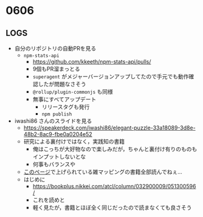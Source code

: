 # 0606

## LOGS

- 自分のリポジトリの自動PRを見る
  - `npm-stats-api`
    - https://github.com/kkeeth/npm-stats-api/pulls/
    - 9個もPR溜まっとる
    - `superagent` がメジャーバージョンアップしてたので手元でも動作確認したが問題なさそう
    - `@rollup/plugin-commonjs` も同様
    - 無事にすべてアップデート
      - リリースタグも発行
      - `npm publish`
- iwashi86 さんのスライドを見る
  - https://speakerdeck.com/iwashi86/elegant-puzzle-33a18089-3d8e-48b2-8ac9-fbe0a0204e52
  - 研究による裏付けではなく，実践知の書籍
    - 俺はこっちが大好物なので楽しみだが，ちゃんと裏付け有りのものもインプットしないとな
    - 何事もバランスや
  - [このページ](https://speakerdeck.com/iwashi86/elegant-puzzle-33a18089-3d8e-48b2-8ac9-fbe0a0204e52?slide=8)で上げられている雑マッピングの書籍全部読んでねぇ…
  - はじめに
    - https://bookplus.nikkei.com/atcl/column/032900009/051300596/
    - これを読めと
    - 軽く見たが，書籍とほぼ全く同じだったので読まなくても良さそう